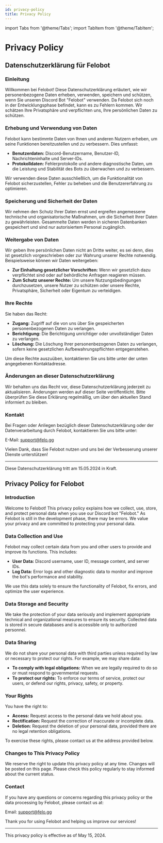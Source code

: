 ```yaml
---
id: privacy-policy
title: Privacy Policy
---
```


import Tabs from '@theme/Tabs';
import TabItem from '@theme/TabItem';

# Privacy Policy

<Tabs>
<TabItem value="de" label="Deutsch" default>

## Datenschutzerklärung für Felobot

### Einleitung
Willkommen bei Felobot! Diese Datenschutzerklärung erläutert, wie wir personenbezogene Daten erheben, verwenden, speichern und schützen, wenn Sie unseren Discord Bot "Felobot" verwenden. Da Felobot sich noch in der Entwicklungsphase befindet, kann es zu Fehlern kommen. Wir schätzen Ihre Privatsphäre und verpflichten uns, Ihre persönlichen Daten zu schützen.

### Erhebung und Verwendung von Daten
Felobot kann bestimmte Daten von Ihnen und anderen Nutzern erheben, um seine Funktionen bereitzustellen und zu verbessern. Dies umfasst:

- **Benutzerdaten:** Discord-Benutzername, Benutzer-ID, Nachrichteninhalte und Server-IDs.
- **Protokolldaten:** Fehlerprotokolle und andere diagnostische Daten, um die Leistung und Stabilität des Bots zu überwachen und zu verbessern.

Wir verwenden diese Daten ausschließlich, um die Funktionalität von Felobot sicherzustellen, Fehler zu beheben und die Benutzererfahrung zu optimieren.

### Speicherung und Sicherheit der Daten
Wir nehmen den Schutz Ihrer Daten ernst und ergreifen angemessene technische und organisatorische Maßnahmen, um die Sicherheit Ihrer Daten zu gewährleisten. Gesammelte Daten werden in sicheren Datenbanken gespeichert und sind nur autorisiertem Personal zugänglich.

### Weitergabe von Daten
Wir geben Ihre persönlichen Daten nicht an Dritte weiter, es sei denn, dies ist gesetzlich vorgeschrieben oder zur Wahrung unserer Rechte notwendig. Beispielsweise können wir Daten weitergeben:

- **Zur Einhaltung gesetzlicher Vorschriften:** Wenn wir gesetzlich dazu verpflichtet sind oder auf behördliche Anfragen reagieren müssen.
- **Zum Schutz unserer Rechte:** Um unsere Nutzungsbedingungen durchzusetzen, unsere Nutzer zu schützen oder unsere Rechte, Privatsphäre, Sicherheit oder Eigentum zu verteidigen.

### Ihre Rechte
Sie haben das Recht:

- **Zugang:** Zugriff auf die von uns über Sie gespeicherten personenbezogenen Daten zu verlangen.
- **Berichtigung:** Die Berichtigung unrichtiger oder unvollständiger Daten zu verlangen.
- **Löschung:** Die Löschung Ihrer personenbezogenen Daten zu verlangen, sofern keine gesetzlichen Aufbewahrungspflichten entgegenstehen.

Um diese Rechte auszuüben, kontaktieren Sie uns bitte unter der unten angegebenen Kontaktadresse.

### Änderungen an dieser Datenschutzerklärung
Wir behalten uns das Recht vor, diese Datenschutzerklärung jederzeit zu aktualisieren. Änderungen werden auf dieser Seite veröffentlicht. Bitte überprüfen Sie diese Erklärung regelmäßig, um über den aktuellen Stand informiert zu bleiben.

### Kontakt
Bei Fragen oder Anliegen bezüglich dieser Datenschutzerklärung oder der Datenverarbeitung durch Felobot, kontaktieren Sie uns bitte unter:

E-Mail: support@felo.gg

Vielen Dank, dass Sie Felobot nutzen und uns bei der Verbesserung unserer Dienste unterstützen!

---

Diese Datenschutzerklärung tritt am 15.05.2024 in Kraft.

</TabItem>

<TabItem value="en" label="English">

## Privacy Policy for Felobot

### Introduction
Welcome to Felobot! This privacy policy explains how we collect, use, store, and protect personal data when you use our Discord bot "Felobot." As Felobot is still in the development phase, there may be errors. We value your privacy and are committed to protecting your personal data.

### Data Collection and Use
Felobot may collect certain data from you and other users to provide and improve its functions. This includes:

- **User Data:** Discord username, user ID, message content, and server IDs.
- **Log Data:** Error logs and other diagnostic data to monitor and improve the bot's performance and stability.

We use this data solely to ensure the functionality of Felobot, fix errors, and optimize the user experience.

### Data Storage and Security
We take the protection of your data seriously and implement appropriate technical and organizational measures to ensure its security. Collected data is stored in secure databases and is accessible only to authorized personnel.

### Data Sharing
We do not share your personal data with third parties unless required by law or necessary to protect our rights. For example, we may share data:

- **To comply with legal obligations:** When we are legally required to do so or must respond to governmental requests.
- **To protect our rights:** To enforce our terms of service, protect our users, or defend our rights, privacy, safety, or property.

### Your Rights
You have the right to:

- **Access:** Request access to the personal data we hold about you.
- **Rectification:** Request the correction of inaccurate or incomplete data.
- **Deletion:** Request the deletion of your personal data, provided there are no legal retention obligations.

To exercise these rights, please contact us at the address provided below.

### Changes to This Privacy Policy
We reserve the right to update this privacy policy at any time. Changes will be posted on this page. Please check this policy regularly to stay informed about the current status.

### Contact
If you have any questions or concerns regarding this privacy policy or the data processing by Felobot, please contact us at:

Email: support@felo.gg

Thank you for using Felobot and helping us improve our services!

---

This privacy policy is effective as of May 15, 2024.

</TabItem>
</Tabs>

